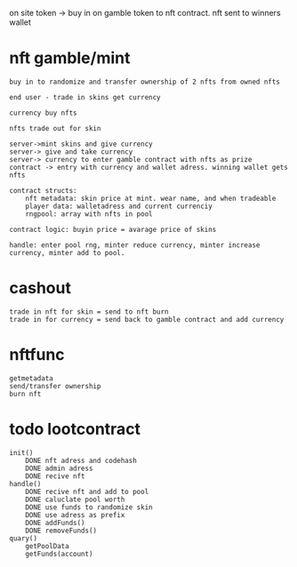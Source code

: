 on site token -> buy in on gamble token to nft contract. nft sent to winners wallet

# nft gamble/mint

    buy in to randomize and transfer ownership of 2 nfts from owned nfts

    end user - trade in skins get currency

    currency buy nfts 

    nfts trade out for skin

    server->mint skins and give currency
    server-> give and take currency
    server-> currency to enter gamble contract with nfts as prize
    contract -> entry with currency and wallet adress. winning wallet gets nfts

    contract structs:
        nft metadata: skin price at mint. wear name, and when tradeable
        player data: walletadress and current currenciy
        rngpool: array with nfts in pool

    contract logic: buyin price = avarage price of skins

    handle: enter pool rng, minter reduce currency, minter increase currency, minter add to pool.

# cashout

    trade in nft for skin = send to nft burn
    trade in for currency = send back to gamble contract and add currency

# nftfunc

    getmetadata
    send/transfer ownership
    burn nft

# todo lootcontract

    init()
        DONE nft adress and codehash
        DONE admin adress
        DONE recive nft
    handle()
        DONE recive nft and add to pool
        DONE caluclate pool worth
        DONE use funds to randomize skin
        DONE use adress as prefix
        DONE addFunds()
        DONE removeFunds()
    quary()
        getPoolData
        getFunds(account)


